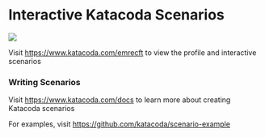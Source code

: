 # Interactive Katacoda Scenarios

[![](http://shields.katacoda.com/katacoda/emrecft/count.svg)](https://www.katacoda.com/emrecft "Get your profile on Katacoda.com")

Visit https://www.katacoda.com/emrecft to view the profile and interactive scenarios

### Writing Scenarios
Visit https://www.katacoda.com/docs to learn more about creating Katacoda scenarios

For examples, visit https://github.com/katacoda/scenario-example
